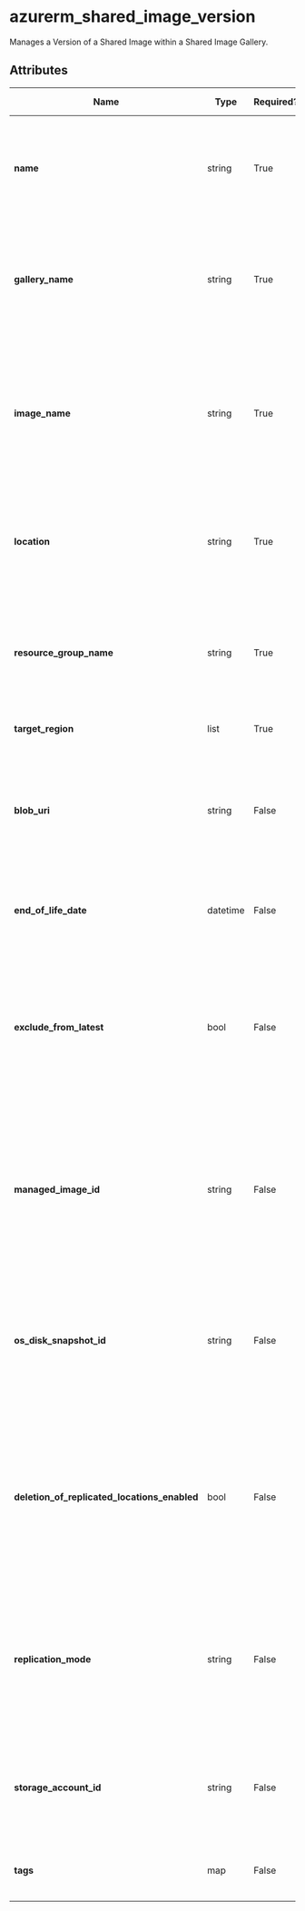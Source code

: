 # azurerm_shared_image_version

Manages a Version of a Shared Image within a Shared Image Gallery.

## Attributes

| Name | Type | Required? | Default  | possible values | Description |
| ---- | ---- | --------- | -------- | ----------- | ----------- |
| **name** | string | True | -  |  -  | The version number for this Image Version, such as `1.0.0`. Changing this forces a new resource to be created. | 
| **gallery_name** | string | True | -  |  -  | The name of the Shared Image Gallery in which the Shared Image exists. Changing this forces a new resource to be created. | 
| **image_name** | string | True | -  |  -  | The name of the Shared Image within the Shared Image Gallery in which this Version should be created. Changing this forces a new resource to be created. | 
| **location** | string | True | -  |  -  | The Azure Region in which the Shared Image Gallery exists. Changing this forces a new resource to be created. | 
| **resource_group_name** | string | True | -  |  -  | The name of the Resource Group in which the Shared Image Gallery exists. Changing this forces a new resource to be created. | 
| **target_region** | list | True | -  |  -  | One or more `target_region` blocks. | 
| **blob_uri** | string | False | -  |  -  | URI of the Azure Storage Blob used to create the Image Version. Changing this forces a new resource to be created. | 
| **end_of_life_date** | datetime | False | -  |  -  | The end of life date in RFC3339 format of the Image Version. | 
| **exclude_from_latest** | bool | False | `False`  |  -  | Should this Image Version be excluded from the `latest` filter? If set to `true` this Image Version won't be returned for the `latest` version. Defaults to `false`. | 
| **managed_image_id** | string | False | -  |  -  | The ID of the Managed Image or Virtual Machine ID which should be used for this Shared Image Version. Changing this forces a new resource to be created. | 
| **os_disk_snapshot_id** | string | False | -  |  -  | The ID of the OS disk snapshot which should be used for this Shared Image Version. Changing this forces a new resource to be created. | 
| **deletion_of_replicated_locations_enabled** | bool | False | `False`  |  -  | Specifies whether this Shared Image Version can be deleted from the Azure Regions this is replicated to. Defaults to `false`. Changing this forces a new resource to be created. | 
| **replication_mode** | string | False | `Full`  |  `Full`, `Shallow`  | Mode to be used for replication. Possible values are `Full` and `Shallow`. Defaults to `Full`. Changing this forces a new resource to be created. | 
| **storage_account_id** | string | False | -  |  -  | The ID of the Storage Account where the Blob exists. Changing this forces a new resource to be created. | 
| **tags** | map | False | -  |  -  | A collection of tags which should be applied to this resource. | 

